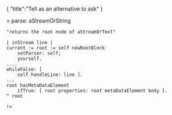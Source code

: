 {
	"title":"Tell as an alternative to ask"
}


<!slide|title=File metadata 

- Should be the first element of the main file
- Attach to the document to play well within Pillar compilation chain

!>


<!slide|title=Studying the parser

```
MicrodownParser >> parse: aStreamOrString
	"returns the root node of aStreamOrText"

	| inStream line |
	current := root := self newRootBlock
		setParser: self;
		yourself.
	....
	whileFalse: [ 
		self handleLine: line ].
	...
	root hasMetaDataElement 
		ifTrue: [ root properties: root metaDataElement body ].
	^ root
```
!>



